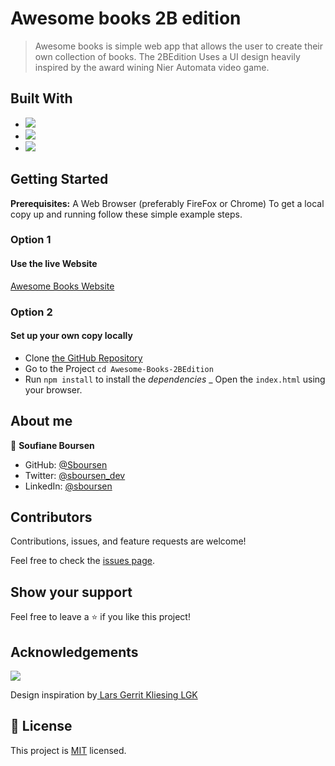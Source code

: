 # Awesome books 2B edition

> Awesome books is simple web app that allows the user to create their own collection of books. The 2BEdition Uses a UI design heavily inspired by the award wining Nier Automata video game.

## Built With

- ![](https://img.shields.io/badge/HTML-5-orange)
- ![](https://img.shields.io/badge/Tailwind-CSS-blue)
- ![](https://img.shields.io/badge/JavaScript-ES6-yellow)

## Getting Started

**Prerequisites:** A Web Browser (preferably FireFox or Chrome)
To get a local copy up and running follow these simple example steps.

### **Option 1**

#### Use the live Website

[Awesome Books Website](https://sboursen.github.io/Awesome-Books-2BEdition/)

### **Option 2**

#### Set up your own copy locally

- Clone [the GitHub Repository](https://github.com/Sboursen/Awesome-Books-2BEdition)
- Go to the Project `cd Awesome-Books-2BEdition`
- Run `npm install` to install the _dependencies_
  \_ Open the `index.html` using your browser.

## About me

👤 **Soufiane Boursen**

- GitHub: [@Sboursen](https://github.com/Sboursen)
- Twitter: [@sboursen_dev](https://twitter.com/sboursen_dev)
- LinkedIn: [@sboursen](https://linkedin.com/in/sboursen)

## Contributors

Contributions, issues, and feature requests are welcome!

Feel free to check the [issues page](../../issues/).

## Show your support

Feel free to leave a ⭐️ if you like this project!

## Acknowledgements

![](https://img.shields.io/badge/Microverse-blueviolet)

Design inspiration by[
Lars Gerrit Kliesing LGK](https://codepen.io/lgkonline/pen/WpMRQG?editors=1100)

## 📝 License

This project is [MIT](./LICENSE.md) licensed.
